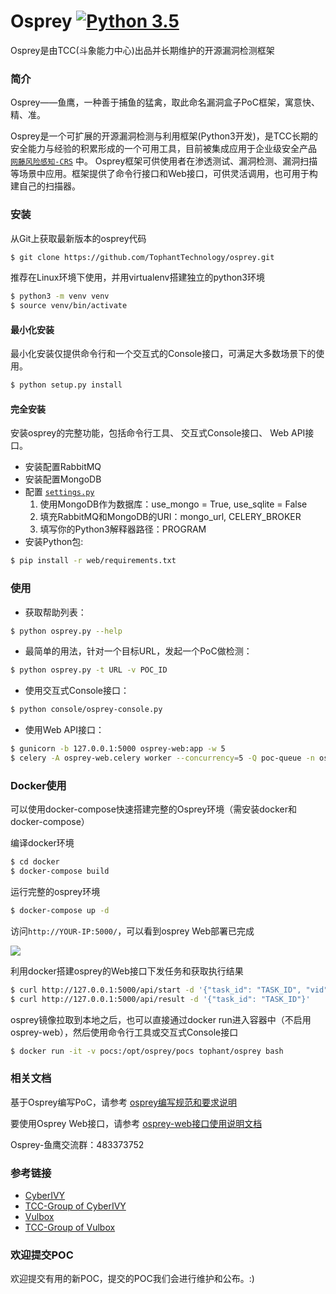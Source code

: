 # Osprey  [![Python 3.5](https://img.shields.io/badge/python-3.5-yellow.svg)](https://www.python.org/)

Osprey是由TCC(斗象能力中心)出品并长期维护的开源漏洞检测框架

### 简介

Osprey——鱼鹰，一种善于捕鱼的猛禽，取此命名漏洞盒子PoC框架，寓意快、精、准。

Osprey是一个可扩展的开源漏洞检测与利用框架(Python3开发)，是TCC长期的安全能力与经验的积累形成的一个可用工具，目前被集成应用于企业级安全产品 [```网藤风险感知-CRS```](https://www.riskivy.com/product/crs) 中。 Osprey框架可供使用者在渗透测试、漏洞检测、漏洞扫描等场景中应用。框架提供了命令行接口和Web接口，可供灵活调用，也可用于构建自己的扫描器。

### 安装

从Git上获取最新版本的osprey代码

``` bash
$ git clone https://github.com/TophantTechnology/osprey.git
```

推荐在Linux环境下使用，并用virtualenv搭建独立的python3环境
``` bash
$ python3 -m venv venv
$ source venv/bin/activate
```

#### 最小化安装

最小化安装仅提供命令行和一个交互式的Console接口，可满足大多数场景下的使用。

``` bash
$ python setup.py install 
```

#### 完全安装

安装osprey的完整功能，包括命令行工具、 交互式Console接口、 Web API接口。


- 安装配置RabbitMQ
- 安装配置MongoDB
- 配置 [```settings.py```](./settings.py)
  1. 使用MongoDB作为数据库：use_mongo = True, use_sqlite = False
  2. 填充RabbitMQ和MongoDB的URI：mongo_url, CELERY_BROKER
  3. 填写你的Python3解释器路径：PROGRAM
- 安装Python包:

``` bash
$ pip install -r web/requirements.txt
```

### 使用

- 获取帮助列表：

``` bash
$ python osprey.py --help
```

- 最简单的用法，针对一个目标URL，发起一个PoC做检测：

``` bash
$ python osprey.py -t URL -v POC_ID
```

- 使用交互式Console接口：

``` bash
$ python console/osprey-console.py
```

- 使用Web API接口：

``` bash
$ gunicorn -b 127.0.0.1:5000 osprey-web:app -w 5
$ celery -A osprey-web.celery worker --concurrency=5 -Q poc-queue -n osprey.%h -Ofair
```

### Docker使用

可以使用docker-compose快速搭建完整的Osprey环境（需安装docker和docker-compose）

编译docker环境

``` bash
$ cd docker
$ docker-compose build
```

运行完整的osprey环境

``` bash
$ docker-compose up -d
```

访问`http://YOUR-IP:5000/`，可以看到osprey Web部署已完成

![](docker/osprey-web.png)

利用docker搭建osprey的Web接口下发任务和获取执行结果

``` bash
$ curl http://127.0.0.1:5000/api/start -d '{"task_id": "TASK_ID", "vid": "vb_ID", "target": "http://x.com/"}'
$ curl http://127.0.0.1:5000/api/result -d '{"task_id": "TASK_ID"}'
```

osprey镜像拉取到本地之后，也可以直接通过docker run进入容器中（不启用osprey-web），然后使用命令行工具或交互式Console接口

``` bash
$ docker run -it -v pocs:/opt/osprey/pocs tophant/osprey bash
```

### 相关文档

基于Osprey编写PoC，请参考 [osprey编写规范和要求说明](doc/PoC_specification.md)

要使用Osprey Web接口，请参考 [osprey-web接口使用说明文档](doc/web_api_tutorial.md)

Osprey-鱼鹰交流群：483373752

### 参考链接

- [CyberIVY](https://www.riskivy.com/)
- [TCC-Group of CyberIVY](https://blog.riskivy.com/)
- [Vulbox](https://www.vulbox.com/)
- [TCC-Group of Vulbox](https://www.vulbox.com/knowledge)

### 欢迎提交POC

欢迎提交有用的新POC，提交的POC我们会进行维护和公布。:)



 
